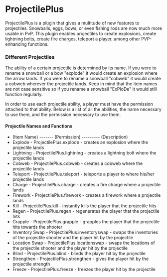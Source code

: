 # ProjectilePlus

ProjectilePlus is a plugin that gives a multitude of new features to projectiles. Snowballs, eggs, bows, or even fishing rods are now much more usable in PvP. This plugin enables projectiles to create explosions, create lightning bolts, create fire charges, teleport a player, among other PVP-enhancing functions.

### Different Projectiles

The ability of a certain projectile is determined by its name. If you were to rename a snowball or a bow "explode" it would create an explosion where the arrow lands. If you were to rename a snowball "cobweb" it would create a cobweb wherever the projectile lands. Keep in mind that the item names are not case sensitive so if you rename a snowball "ExPloDe" it would still function regularly.

In order to use each projectile ability, a player must have the permission attached to that ability. Below is a list of all the abilities, the name necessary to use them, and the permission necessary to use them.

#### Projectile Names and Functions
* (Item Name) ------- (Permission) --------- (Description)
* Explode - ProjectilePlus.explode - creates an explosion where the projectile lands
* Lightning - ProjectilePlus.lightning - creates a lightning bolt where the projectile lands
* Cobweb - ProjectilePlus.cobweb - creates a cobweb where the projectile lands
* Teleport - ProjectilePlus.teleport - teleports a player to where his/her projectile lands
* Charge - ProjectilePlus.charge - creates a fire charge where a projectile lands
* Firework - ProjectilePlus.firework - creates a firework where a projectile lands
* Kill - ProjectilePlus.kill - instantly kills the player that the projectile hits
* Regen - ProjectilePlus.regen - regenerates the player that the projectile hits
* Grapple - ProjectilePlus.grapple - grapples the player that the projectile hits towards the shooter
* Inventory Swap - ProjectilePlus.inventoryswap - swaps the inventories of the projectile shooter and the player hit by the projectile
* Location Swap - ProjectilePlus.locationswap - swaps the locations of the projectile shooter and the player hit by the projectile
* Blind - ProjectilePlus.blind - blinds the player hit by the projectile
* Strengthen - ProjectilePlus.strengthen - gives the player hit by the projectile strength
* Freeze - ProjectilePlus.freeze - freezes the player hit by the projectile